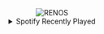 <div align="center">
<picture>
    <source media="(prefers-color-scheme: dark)" srcset="https://i.ibb.co/TvD8wd8/output-gif.gif">
    <source media="(prefers-color-scheme: light)" srcset="https://i.ibb.co/TvD8wd8/output-gif.gif">
    <img alt="RENOS" src="https://i.ibb.co/TvD8wd8/output-gif.gif">
</picture>
<details>
<summary>Spotify Recently Played</summary>
<img src="https://spotify-recently-played-readme.vercel.app/api?user=31d6d6zerc5ct6kck32na2ozsqf4&unique=1&width=400" alt="Spotify" />
</details>
</div>

<!-- Image deletion URL: https://ibb.co/RvG0gd0/7c758b16d7aa2bfbfa0f784d8d005e33 -->